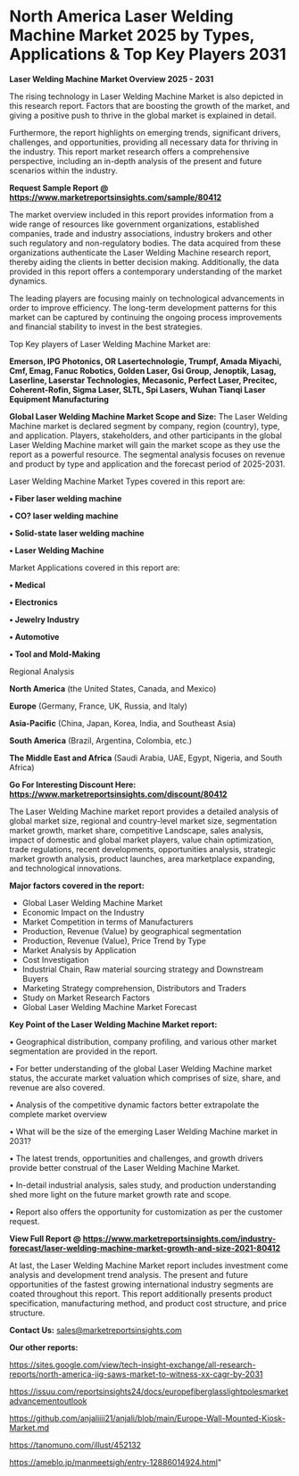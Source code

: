 # North America Laser Welding Machine Market 2025 by Types, Applications & Top Key Players 2031

<Strong> Laser Welding Machine Market Overview 2025 - 2031</strong>

The rising technology in Laser Welding Machine Market is also depicted in this research report. Factors that are boosting the growth of the market, and giving a positive push to thrive in the global market is explained in detail.

Furthermore, the report highlights on emerging trends, significant drivers, challenges, and opportunities, providing all necessary data for thriving in the industry. This report market research offers a comprehensive perspective, including an in-depth analysis of the present and future scenarios within the industry.

<strong>Request Sample Report @ <a href=https://www.marketreportsinsights.com/sample/80412>https://www.marketreportsinsights.com/sample/80412</a></strong>

The market overview included in this report provides information from a wide range of resources like government organizations, established companies, trade and industry associations, industry brokers and other such regulatory and non-regulatory bodies. The data acquired from these organizations authenticate the Laser Welding Machine research report, thereby aiding the clients in better decision making. Additionally, the data provided in this report offers a contemporary understanding of the market dynamics.

The leading players are focusing mainly on technological advancements in order to improve efficiency. The long-term development patterns for this market can be captured by continuing the ongoing process improvements and financial stability to invest in the best strategies.

Top Key players of Laser Welding Machine Market are:

<strong>Emerson, IPG Photonics, OR Lasertechnologie, Trumpf, Amada Miyachi, Cmf, Emag, Fanuc Robotics, Golden Laser, Gsi Group, Jenoptik, Lasag, Laserline, Laserstar Technologies, Mecasonic, Perfect Laser, Precitec, Coherent-Rofin, Sigma Laser, SLTL, Spi Lasers, Wuhan Tianqi Laser Equipment Manufacturing</strong>

<strong><b>Global Laser Welding Machine Market Scope and Size:</b></strong>
The Laser Welding Machine market is declared segment by company, region (country), type, and application. Players, stakeholders, and other participants in the global Laser Welding Machine market will gain the market scope as they use the report as a powerful resource. The segmental analysis focuses on revenue and product by type and application and the forecast period of 2025-2031.

Laser Welding Machine Market Types covered in this report are:

<strong>• Fiber laser welding machine

• CO? laser welding machine

• Solid-state laser welding machine

• Laser Welding Machine</strong>

Market Applications covered in this report are:

<strong>• Medical

• Electronics

• Jewelry Industry

• Automotive

• Tool and Mold-Making</strong> 

Regional Analysis

<strong>North America</strong> (the United States, Canada, and Mexico)

<strong>Europe</strong> (Germany, France, UK, Russia, and Italy)

<strong>Asia-Pacific</strong> (China, Japan, Korea, India, and Southeast Asia)

<strong>South America</strong> (Brazil, Argentina, Colombia, etc.)

<strong>The Middle East and Africa</strong> (Saudi Arabia, UAE, Egypt, Nigeria, and South Africa)

<strong>Go For Interesting Discount Here: <a href=https://www.marketreportsinsights.com/discount/80412>https://www.marketreportsinsights.com/discount/80412</a></strong>

The Laser Welding Machine market report provides a detailed analysis of global market size, regional and country-level market size, segmentation market growth, market share, competitive Landscape, sales analysis, impact of domestic and global market players, value chain optimization, trade regulations, recent developments, opportunities analysis, strategic market growth analysis, product launches, area marketplace expanding, and technological innovations.

<strong><b>Major factors covered in the report:</b></strong>
<ul>
  <li>Global Laser Welding Machine Market </li>
  <li>Economic Impact on the Industry</li>
  <li>Market Competition in terms of Manufacturers</li>
  <li>Production, Revenue (Value) by geographical segmentation</li>
  <li>Production, Revenue (Value), Price Trend by Type</li>
  <li>Market Analysis by Application</li>
  <li>Cost Investigation</li>
  <li>Industrial Chain, Raw material sourcing strategy and Downstream Buyers</li>
  <li>Marketing Strategy comprehension, Distributors and Traders</li>
  <li>Study on Market Research Factors</li>
  <li>Global Laser Welding Machine Market Forecast</li>
</ul>

<strong><b>Key Point of the Laser Welding Machine Market report:</b></strong>

• Geographical distribution, company profiling, and various other market segmentation are provided in the report.

• For better understanding of the global Laser Welding Machine market status, the accurate market valuation which comprises of size, share, and revenue are also covered.

• Analysis of the competitive dynamic factors better extrapolate the complete market overview

• What will be the size of the emerging Laser Welding Machine market in 2031?

• The latest trends, opportunities and challenges, and growth drivers provide better construal of the Laser Welding Machine Market.

• In-detail industrial analysis, sales study, and production understanding shed more light on the future market growth rate and scope.

• Report also offers the opportunity for customization as per the customer request.

<strong><b>View Full Report @ <a href=https://www.marketreportsinsights.com/industry-forecast/laser-welding-machine-market-growth-and-size-2021-80412>https://www.marketreportsinsights.com/industry-forecast/laser-welding-machine-market-growth-and-size-2021-80412</a></b></strong>


At last, the Laser Welding Machine Market report includes investment come analysis and development trend analysis. The present and future opportunities of the fastest growing international industry segments are coated throughout this report. This report additionally presents product specification, manufacturing method, and product cost structure, and price structure.

<strong>Contact Us:</strong>
sales@marketreportsinsights.com

<strong>Our other reports:</strong>

<a href=https://sites.google.com/view/tech-insight-exchange/all-research-reports/north-america-jig-saws-market-to-witness-xx-cagr-by-2031>https://sites.google.com/view/tech-insight-exchange/all-research-reports/north-america-jig-saws-market-to-witness-xx-cagr-by-2031</a>

<a href=https://issuu.com/reportsinsights24/docs/europefiberglasslightpolesmarketadvancementoutlook>https://issuu.com/reportsinsights24/docs/europefiberglasslightpolesmarketadvancementoutlook</a>

<a href=https://github.com/anjaliiii21/anjali/blob/main/Europe-Wall-Mounted-Kiosk-Market.md>https://github.com/anjaliiii21/anjali/blob/main/Europe-Wall-Mounted-Kiosk-Market.md</a>

<a href=https://tanomuno.com/illust/452132>https://tanomuno.com/illust/452132</a>

<a href=https://ameblo.jp/manmeetsigh/entry-12886014924.html>https://ameblo.jp/manmeetsigh/entry-12886014924.html</a>"
